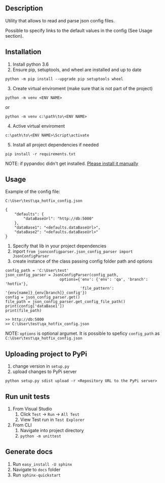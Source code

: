 ## Description

Utility that allows to read and parse json config files.

Possible to specify links to the default values in the config (See Usage section).

## Installation

1. Install python 3.6
2. Ensure pip, setuptools, and wheel are installed and up to date
   
`python -m pip install --upgrade pip setuptools wheel`
 
3. Create virtual enviroment (make sure that is not part of the project)

`python -m venv <ENV NAME>`

or 

`python -m venv c:\path\to\<ENV NAME>`

4. Active virtual enviroment

`c:\path\to\<ENV NAME>\Script\activate`

5. Install all project dependencies if needed

`pip install -r requirements.txt`

NOTE: if pypandoc didn't get installed. [Please install it manually](https://pypi.python.org/pypi/pypandoc)


## Usage

Example of the config file:

```
C:\User\test\qa_hotfix_config.json

{
    "defaults": {
        "dataBaseUrl": "http://db:5000"
    },
    "dataBase1": "<defaults.dataBaseUrl>",
    "dataBase2": "<defaults.dataBaseUrl>"
}
```

1. Specify that lib in your project dependencies
2. inport `from jsonconfigparser.json_config_parser import JsonConfigParser`
3. create instance of the class passing config folder path and options

```
config_path = 'C:\User\test'
json_config_parser = JsonConfigParser(config_path,
                        options={'env': {'env': 'qa', 'branch': 'hotfix'},
                                 'file_pattern': '{env[name]}_{env[branch]}_config'})
config = json_config_parser.get()
file_path = json_config_parser.get_config_file_path()
print(config['dataBase1'])
print(file_path)

>> http://db:5000
>> C:\User\test\qa_hotfix_config.json
```

NOTE: `options` is optional argumet. It is possible to speficy `config_path` as `C:\User\test\qa_hotfix_config.json`


## Uploading project to PyPi

1. change version in `setup.py`
2. upload changes to PyPi server

`python setup.py sdist upload -r <Repository URL to the PyPi server>`


## Run unit tests

1. From Visual Studio
   1. Click `Test` -> `Run` -> `All Test`
   2. View Test run in `Test Explorer`
2. From CLI
   1. Navigate into project directory 
   2. `python -m unittest`

## Generate docs

1. Run `easy_install -U sphinx`
2. Navigate to `docs` folder
3. Run `sphinx-quickstart`
